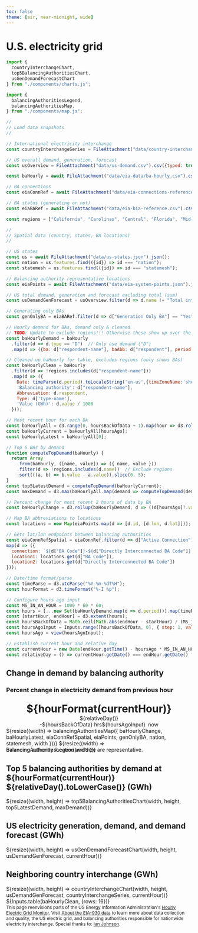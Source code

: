 ```yaml
---
toc: false
theme: [air, near-midnight, wide]
---
```


# U.S. electricity grid

```js
import {
  countryInterchangeChart,
  top5BalancingAuthoritiesChart,
  usGenDemandForecastChart
} from "./components/charts.js";

import {
  balancingAuthoritiesLegend,
  balancingAuthoritiesMap,
} from "./components/map.js";
```

```js
//
// Load data snapshots
//

// International electricity interchange
const countryInterchangeSeries = FileAttachment("data/country-interchange.csv").csv({typed: true});

// US overall demand, generation, forecast
const usOverview = FileAttachment("data/us-demand.csv").csv({typed: true});

const baHourly = await FileAttachment("data/eia-data/ba-hourly.csv").csv({typed: true});

// BA connections
const eiaConnRef = await FileAttachment("data/eia-connections-reference.csv").csv({typed: true});

// BA status (generating or not)
const eiaBARef = await FileAttachment("data/eia-bia-reference.csv").csv({typed: true});

const regions = ["California", "Carolinas", "Central", "Florida", "Mid-Atlantic", "Midwest", "New England", "New York", "Northwest", "Southeast", "Southwest", "Tennessee", "Texas", "United States Lower 48"];
```

```js
//
// Spatial data (country, states, BA locations)
//

// US states
const us = await FileAttachment("data/us-states.json").json();
const nation = us.features.find(({id}) => id === "nation");
const statemesh = us.features.find(({id}) => id === "statemesh");

// Balancing authority representative locations
const eiaPoints = await FileAttachment("data/eia-system-points.json").json().then(d => d[0].data);
```

```js
// US total demand, generation and forecast excluding total (sum)
const usDemandGenForecast = usOverview.filter(d => d.name != "Total interchange");
```

```js
// Generating only BAs
const genOnlyBA = eiaBARef.filter(d => d["Generation Only BA"] == "Yes").map(d => d["BA Code"]);
```

```js
// Hourly demand for BAs, demand only & cleaned
// TODO: Update to exclude regions!!! Otherwise these show up over the BAs
const baHourlyDemand = baHourly
  .filter(d => d.type == "D")  // Only use demand ("D")
  .map(d => ({ba: d["respondent-name"], baAbb: d["respondent"], period: d.period, 'type-name': d["type-name"], value: d.value}));
```

```js
// Cleaned up baHourly for table, excludes regions (only shows BAs)
const baHourlyClean = baHourly
  .filter(d => !regions.includes(d["respondent-name"]))
  .map(d => ({
    Date: timeParse(d.period).toLocaleString('en-us',{timeZoneName:'short'}),
    'Balancing authority': d["respondent-name"],
    Abbreviation: d.respondent,
    Type: d['type-name'],
    'Value (GWh)': d.value / 1000
  }));
```

```js
// Most recent hour for each BA
const baHourlyAll = d3.range(0, hoursBackOfData + 1).map(hour => d3.rollup(baHourlyDemand, d => d[hour]?.value, d => d["ba"]));
const baHourlyCurrent = baHourlyAll[hoursAgo];
const baHourlyLatest = baHourlyAll[0];
```

```js
// Top 5 BAs by demand
function computeTopDemand(baHourly) {
  return Array
    .from(baHourly, ([name, value]) => ({ name, value }))
    .filter(d => !regions.includes(d.name))  // Exclude regions
    .sort(((a, b) => b.value - a.value)).slice(0, 5);
}
const top5LatestDemand = computeTopDemand(baHourlyCurrent);
const maxDemand = d3.max(baHourlyAll.map(demand => computeTopDemand(demand)[0].value));
```

```js
// Percent change for most recent 2 hours of data by BA
const baHourlyChange = d3.rollup(baHourlyDemand, d => ((d[hoursAgo]?.value - d[hoursAgo + 1]?.value) / d[hoursAgo]?.value) * 100, d => d["ba"] );
```

```js
// Map BA abbreviations to locations
const locations = new Map(eiaPoints.map(d => [d.id, [d.lon, d.lat]]));
```

```js
// Gets lat/lon endpoints between balancing authorities
const eiaConnRefSpatial = eiaConnRef.filter(d => d["Active Connection"] == "Yes").
map(d => ({
  connection: `${d["BA Code"]}-${d["Directly Interconnected BA Code"]}`,
  location1: locations.get(d["BA Code"]),
  location2: locations.get(d["Directly Interconnected BA Code"])
}));
```

```js
// Date/time format/parse
const timeParse = d3.utcParse("%Y-%m-%dT%H");
const hourFormat = d3.timeFormat("%-I %p");

// Configure hours ago input
const MS_IN_AN_HOUR = 1000 * 60 * 60;
const hours = [...new Set(baHourlyDemand.map(d => d.period))].map(timeParse);
const [startHour, endHour] = d3.extent(hours);
const hoursBackOfData = Math.ceil(Math.abs(endHour - startHour) / (MS_IN_AN_HOUR)) - 1;
const hoursAgoInput = Inputs.range([hoursBackOfData, 0], { step: 1, value: 0, width: 150 });
const hoursAgo = view(hoursAgoInput);
```

```js
// Establish current hour and relative day
const currentHour = new Date(endHour.getTime() - hoursAgo * MS_IN_AN_HOUR);
const relativeDay = () => currentHour.getDate() === endHour.getDate() ? "Today" : "Yesterday";
```

<div class="grid grid-cols-4" style="grid-auto-rows: 190px;">
  <div class="card grid-colspan-2 grid-rowspan-3" style="position: relative;">
    <h2>Change in demand by balancing authority</h2>
    <h3>Percent change in electricity demand from previous hour</h3>
    <div>
      <div style="display: flex; flex-direction: column; align-items: center; max-width: 620px;">
        <h1 style="margin-bottom: 0; margin-top: 8px;">${hourFormat(currentHour)}</h1>
        <div>${relativeDay()}</div>
        <div style="display: flex; align-items: center;">
          <style>input[type="number"] { display: none; }</style>
          <div>-${hoursBackOfData} hrs</div>
          ${hoursAgoInput}
          <div style="padding-left: 0.5em;">now</div>
        </div>
      </div>
      ${resize((width) => balancingAuthoritiesMap({
        baHourlyChange,
        baHourlyLatest,
        eiaConnRefSpatial,
        eiaPoints,
        genOnlyBA,
        nation,
        statemesh,
        width
      }))}
      ${resize((width) => balancingAuthoritiesLegend(width))}
    </div>
    <footer id="observablehq-footer" style="position: absolute; bottom: 0em;">
      Balancing authority location and size are representative.
    </footer>
  </div>
  <div class="card grid-colspan-2 grid-rowspan-1">
    <h2>Top 5 balancing authorities by demand at ${hourFormat(currentHour)} ${relativeDay().toLowerCase()} (GWh)</h2>
    ${resize((width, height) => top5BalancingAuthoritiesChart(width, height, top5LatestDemand, maxDemand))}
  </div>
  <div class="card grid-colspan-2 grid-rowspan-1">
    <h2>US electricity generation, demand, and demand forecast (GWh)</h2>
    ${resize((width, height) => usGenDemandForecastChart(width, height, usDemandGenForecast, currentHour))}
  </div>
  <div class="card grid-colspan-2 grid-rowspan-1">
    <h2>Neighboring country interchange (GWh)</h2>
    ${resize((width, height) => countryInterchangeChart(width, height, usDemandGenForecast, countryInterchangeSeries, currentHour))}
  </div>
</div>

<div class="card" style="padding: 0;">
  <div style="border-radius: 12px; overflow: hidden;">
    ${Inputs.table(baHourlyClean, {rows: 16})}
  </div>
</div>

<div class="note" style="font-size: 12px;">This page reenvisions parts of the US Energy Information Administration's <a href="https://www.eia.gov/electricity/gridmonitor/dashboard/electric_overview/US48/US48">Hourly Electric Grid Monitor</a>. Visit <a href="https://www.eia.gov/electricity/gridmonitor/about">About the EIA-930 data</a> to learn more about data collection and quality, the US electric grid, and balancing authorities responsible for nationwide electricity interchange. Special thanks to: <a href="https://observablehq.com/@enjalot">Ian Johnson</a>.
